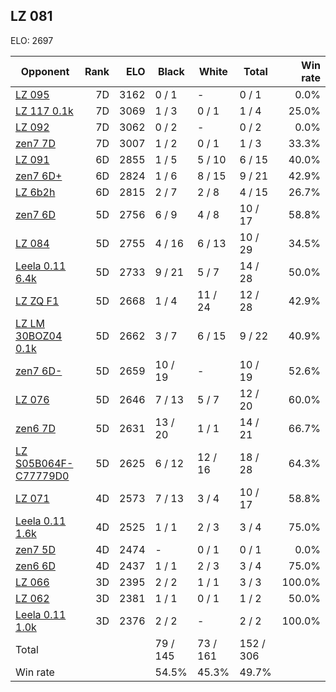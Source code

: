 ## LZ 081 ##

ELO: 2697

Opponent | Rank | ELO | Black | White | Total | Win rate
---------|-----:|----:|-------|-------|-------|-------:
[LZ 095](LZ%20095.md) | 7D | 3162 | 0 / 1 | - | 0 / 1 | 0.0%
[LZ 117 0.1k](LZ%20117%200.1k.md) | 7D | 3069 | 1 / 3 | 0 / 1 | 1 / 4 | 25.0%
[LZ 092](LZ%20092.md) | 7D | 3062 | 0 / 2 | - | 0 / 2 | 0.0%
[zen7 7D](zen7%207D.md) | 7D | 3007 | 1 / 2 | 0 / 1 | 1 / 3 | 33.3%
[LZ 091](LZ%20091.md) | 6D | 2855 | 1 / 5 | 5 / 10 | 6 / 15 | 40.0%
[zen7 6D+](zen7%206D+.md) | 6D | 2824 | 1 / 6 | 8 / 15 | 9 / 21 | 42.9%
[LZ 6b2h](LZ%206b2h.md) | 6D | 2815 | 2 / 7 | 2 / 8 | 4 / 15 | 26.7%
[zen7 6D](zen7%206D.md) | 5D | 2756 | 6 / 9 | 4 / 8 | 10 / 17 | 58.8%
[LZ 084](LZ%20084.md) | 5D | 2755 | 4 / 16 | 6 / 13 | 10 / 29 | 34.5%
[Leela 0.11 6.4k](Leela%200.11%206.4k.md) | 5D | 2733 | 9 / 21 | 5 / 7 | 14 / 28 | 50.0%
[LZ ZQ F1](LZ%20ZQ%20F1.md) | 5D | 2668 | 1 / 4 | 11 / 24 | 12 / 28 | 42.9%
[LZ LM 30BOZ04 0.1k](LZ%20LM%2030BOZ04%200.1k.md) | 5D | 2662 | 3 / 7 | 6 / 15 | 9 / 22 | 40.9%
[zen7 6D-](zen7%206D-.md) | 5D | 2659 | 10 / 19 | - | 10 / 19 | 52.6%
[LZ 076](LZ%20076.md) | 5D | 2646 | 7 / 13 | 5 / 7 | 12 / 20 | 60.0%
[zen6 7D](zen6%207D.md) | 5D | 2631 | 13 / 20 | 1 / 1 | 14 / 21 | 66.7%
[LZ S05B064F-C77779D0](LZ%20S05B064F-C77779D0.md) | 5D | 2625 | 6 / 12 | 12 / 16 | 18 / 28 | 64.3%
[LZ 071](LZ%20071.md) | 4D | 2573 | 7 / 13 | 3 / 4 | 10 / 17 | 58.8%
[Leela 0.11 1.6k](Leela%200.11%201.6k.md) | 4D | 2525 | 1 / 1 | 2 / 3 | 3 / 4 | 75.0%
[zen7 5D](zen7%205D.md) | 4D | 2474 | - | 0 / 1 | 0 / 1 | 0.0%
[zen6 6D](zen6%206D.md) | 4D | 2437 | 1 / 1 | 2 / 3 | 3 / 4 | 75.0%
[LZ 066](LZ%20066.md) | 3D | 2395 | 2 / 2 | 1 / 1 | 3 / 3 | 100.0%
[LZ 062](LZ%20062.md) | 3D | 2381 | 1 / 1 | 0 / 1 | 1 / 2 | 50.0%
[Leela 0.11 1.0k](Leela%200.11%201.0k.md) | 3D | 2376 | 2 / 2 | - | 2 / 2 | 100.0%
Total | | | 79 / 145 | 73 / 161 | 152 / 306 | 
Win rate| | | 54.5% | 45.3% | 49.7% | 
